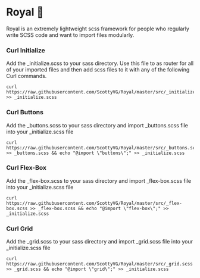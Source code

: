 # Royal 👑

Royal is an extremely lightweight scss framework for people who regularly write SCSS code and want to import files modularly.

### Curl Initialize
Add the _initialize.scss to your sass directory. Use this file to as router for all of your imported files and then add scss files to it with any of the following Curl commands.
```
curl https://raw.githubusercontent.com/ScottyVG/Royal/master/src/_initialize.scss >> _initialize.scss
```

### Curl Buttons
Add the _buttons.scss to your sass directory and import _buttons.scss file into your _initialize.scss file
```
curl https://raw.githubusercontent.com/ScottyVG/Royal/master/src/_buttons.scss >> _buttons.scss && echo "@import \"buttons\";" >> _initialize.scss
```

### Curl Flex-Box
Add the _flex-box.scss to your sass directory and import _flex-box.scss file into your _initialize.scss file
```
curl https://raw.githubusercontent.com/ScottyVG/Royal/master/src/_flex-box.scss >> _flex-box.scss && echo "@import \"flex-box\";" >> _initialize.scss
```

### Curl Grid
Add the _grid.scss to your sass directory and import _grid.scss file into your _initialize.scss file
```
curl https://raw.githubusercontent.com/ScottyVG/Royal/master/src/_grid.scss >> _grid.scss && echo "@import \"grid\";" >> _initialize.scss
```
